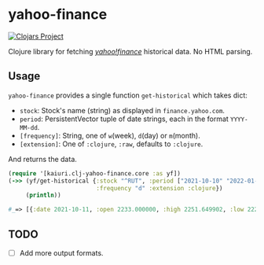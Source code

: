 # yahoo-finance

[![Clojars Project](https://img.shields.io/clojars/v/net.clojars.kaiuri/yahoo-finance.svg)](https://clojars.org/net.clojars.kaiuri/yahoo-finance)

Clojure library for fetching [_yahoo!finance_](finance.yahoo.com) historical data. No HTML parsing.

## Usage

`yahoo-finance` provides a single function `get-historical` which takes dict:

- `stock`: Stock's name (string) as displayed in `finance.yahoo.com`.
- `period`: PersistentVector tuple of date strings, each in the format `YYYY-MM-dd`.
- `[frequency]`: String, one of `w`(week), `d`(day) or `m`(month).
- `[extension]`: One of `:clojure`, `:raw`, defaults to `:clojure`.

And returns the data.

```clojure
(require '[kaiuri.clj-yahoo-finance.core :as yf])
(->> (yf/get-historical {:stock "^RUT", :period ["2021-10-10" "2022-01-01"]
                         :frequency "d" :extension :clojure})
     (println))

#_=> [{:date 2021-10-11, :open 2233.000000, :high 2251.649902, :low 2220.639893, :close 2220.639893, :adj-close 2220.639893, :volume 2580000000}, ...]
```

## TODO

- [ ] Add more output formats.
